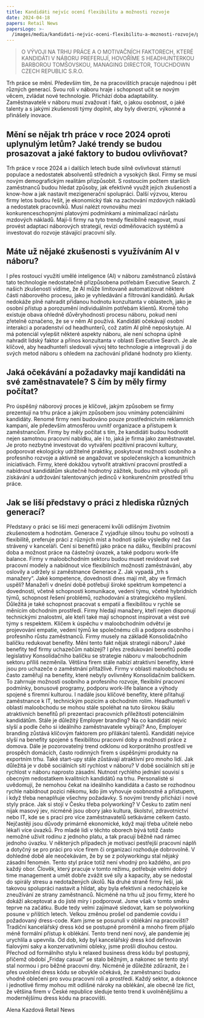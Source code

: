```yaml
---
title: Kandidáti nejvíc ocení flexibilitu a možnosti rozvoje
date: 2024-04-18
papers: Retail News
papersLogo: >-
  /images/media/kandidati-nejvic-oceni-flexibilitu-a-moznosti-rozvoje/papersLogo.png
---
```

> O VÝVOJI NA TRHU PRÁCE A&nbsp;O&nbsp;MOTIVAČNÍCH FAKTORECH, KTERÉ KANDIDÁTI V NÁBORU PREFERUJÍ, HOVOŘÍME S HEADHUNTERKOU BARBOROU TOMŠOVSKOU, MANAGING DIRECTOR, TOUCHDOWN CZECH REPUBLIC S.R.O.

Trh práce se mění. Především tím, že na pracovištích pracuje najednou i pět různých generací. Svou roli v&nbsp;náboru hraje i schopnost učit se novým věcem, zvládat nové technologie. Přichází doba adaptability. Zaměstnavatelé v náboru musí zvažovat i fakt, o jakou osobnost, o jaké talenty a s jakými zkušenosti týmy doplnit, aby byly diverzní, výkonné a přinášely inovace.

## Mění se nějak trh práce v roce 2024 oproti uplynulým letům? Jaké trendy se budou prosazovat a jaké faktory to budou ovlivňovat?

Trh práce v roce 2024 a i dalších letech bude silně ovlivňovat stárnutí populace a&nbsp;nedostatek absolventů středních a vysokých škol. Firmy se musí novým demografickým realitám přizpůsobit. S rostoucím počtem starších zaměstnanců budou hledat způsoby, jak efektivně využít jejich zkušeností a know-how a jak nastavit mezigenerační spolupráci. Další výzvou, kterou firmy letos budou řešit, je ekonomický tlak na zachování mzdových nákladů a nedostatek pracovníků. Musí nalézt rovnováhu mezi konkurenceschopnými platovými podmínkami a minimalizací nárůstu mzdových nákladů. Mají-li firmy na tyto trendy flexibilně reagovat, musí provést adaptaci náborových strategií, revizi odměňovacích systémů a investovat do rozvoje stávající pracovní síly.

## Máte už nějaké zkušenosti s využíváním AI v náboru?

I přes rostoucí využití umělé inteligence (AI) v náboru zaměstnanců zůstává tato technologie nedostatečně přizpůsobena potřebám Executive Search. Z našich zkušeností vidíme, že AI může limitovaně automatizovat některé části náborového procesu, jako je vyhledávání a filtrování kandidátů. Avšak nedokáže plně nahradit přidanou hodnotu konzultanta v oblastech, jako je osobní přístup a porozumění individuálním potřebám klientů. Kromě toho existuje obava ohledně důvěryhodnosti procesu náboru, pokud není zřetelně označeno, že se v něm AI používá. Kandidáti očekávají osobní interakci a poradenství od headhunterů, což zatím AI plně neposkytuje. AI má potenciál vylepšit některé aspekty náboru, ale není schopna úplně nahradit lidský faktor a přínos konzultanta v&nbsp;oblasti Executive Search. Je ale klíčové, aby headhunteři sledovali vývoj této technologie a integrovali ji do svých metod náboru s ohledem na zachování přidané hodnoty pro klienty.

## Jaká očekávání a požadavky mají kandidáti na své zaměstnavatele? S&nbsp;čím by měly firmy počítat?

Pro úspěšný náborový proces je klíčové, jakým způsobem se firmy prezentují na trhu práce a jakým způsobem jsou vnímány potenciálními kandidáty. Renomé firmy není budováno pouze prostřednictvím reklamních kampaní, ale především atmosférou uvnitř organizace a přístupem k zaměstnancům. Firmy by měly počítat s tím, že kandidáti budou hodnotit nejen samotnou pracovní nabídku, ale i to, jaká je firma jako zaměstnavatel. Je proto nezbytné investovat do vytváření pozitivní pracovní kultury, podporovat ekologicky udržitelné praktiky, poskytovat možnosti osobního a profesního rozvoje a aktivně se angažovat ve společenských a komunitních iniciativách. Firmy, které dokážou vytvořit atraktivní pracovní prostředí a nabídnout kandidátům skutečně hodnotný zážitek, budou mít výhodu při získávání a udržování talentovaných jedinců v konkurenčním prostředí trhu práce.

## Jak se liší představy o práci z hlediska různých generací?

Představy o práci se liší mezi generacemi kvůli odlišným životním zkušenostem a&nbsp;hodnotám. Generace Z vyjadřuje silnou touhu po volnosti a flexibilitě, preferuje práci z různých míst a hodnotí spíše výsledky než čas strávený v kanceláři. Cení si benefitů jako práce na dálku, flexibilní pracovní doba a možnost práce na částečný úvazek, a také podporu work-life balance. Firmy v maloobchodním sektoru budou muset revidovat své pracovní modely a nabídnout více flexibilních možností zaměstnávání, aby oslovily a udržely si zaměstnance Generace Z. Jak vypadá „trh s manažery“. Jaké kompetence, dovednosti dnes mají mít, aby ve firmách uspěli? Manažeři v dnešní době potřebují široké spektrum kompetencí a dovedností, včetně schopnosti komunikace, vedení týmu, včetně hybridních týmů, schopnost řešení problémů, rozhodování a&nbsp;strategického myšlení. Důležitá je také schopnost pracovat s empatií a flexibilitou v&nbsp;rychle se měnícím obchodním prostředí. Firmy hledají manažery, kteří nejen disponují technickými znalostmi, ale kteří také mají schopnost inspirovat a vést své týmy s respektem. Klíčem k úspěchu v&nbsp;maloobchodním odvětví je projevování empatie, vedení týmů ke společnému cíli a podpora osobního i profesního růstu zaměstnanců. Firmy musely na základě Konsolidačního balíčku redukovat benefity. Mění tento fakt nějak strategii náboru? Jaké benefity teď firmy uchazečům nabízejí? I přes zredukování benefitů podle legislativy Konsolidačního balíčku se strategie náboru v maloobchodním sektoru příliš nezměnila. Většina firem stále nabízí atraktivní benefity, které jsou pro uchazeče o zaměstnání přitažlivé. Firmy v oblasti maloobchodu se často zaměřují na benefity, které nebyly ovlivněny Konsolidačním balíčkem. To&nbsp;zahrnuje možnosti osobního a profesního rozvoje, flexibilní pracovní podmínky, bonusové programy, podporu work-life balance a výhody spojené s firemní kulturou. I nadále jsou klíčové benefity, které přitahují zaměstnance k IT, technickým pozicím a obchodním rolím. Headhunteři v oblasti maloobchodu se mohou stále spoléhat na tuto širokou škálu atraktivních benefitů při prezentaci pracovních příležitostí potenciálním kandidátům. Stále je důležitý Employer branding? Na co kandidáti nejvíc slyší a&nbsp;podle čeho si ideálního zaměstnavatele vybírají? Ano, Employer branding zůstává klíčovým faktorem pro přilákání talentů. Kandidáti nejvíce slyší na benefity spojené s flexibilitou pracovní doby a možností práce z domova. Dále je pozorovatelný trend odklonu od korporátního prostředí ve prospěch domácích, často rodinných firem s úspěšnými produkty na exportním trhu. Také start-upy stále zůstávají atraktivní pro mnoho lidí. Jak důležitá je v době sociálních sítí rychlost v náboru? V době sociálních sítí je rychlost v náboru naprosto zásadní. Nutnost rychlého jednání souvisí s obecným nedostatkem kvalitních kandidátů na trhu. Personalisté si uvědomují, že nemohou čekat na ideálního kandidáta a často se rozhodnou rychle nabídnout pozici někomu, kdo jim vyhovuje osobnostně a přístupem, i když třeba nenaplňuje všechny požadavky. S novými trendy přichází i nové styly práce. Jak si stojí v Česku třeba polyworking? V Česku to zatím není nijak masový jev, nicméně jsou obory jako kultura, školství, zdravotnictví nebo IT, kde se s prací pro více zaměstnavatelů setkáváme celkem často. Nejčastěji jsou důvody primárně ekonomické, když mají třeba učitelé nebo lékaři více úvazků. Pro mladé lidi v těchto oborech bývá totiž často nemožné uživit rodinu z jednoho platu, a tak pracují běžně nad rámec jednoho úvazku. V některých případech je motivací pestřejší pracovní náplň a dotyčný se pro práci pro více firem či organizací rozhoduje dobrovolně. V dohledné době ale neočekávám, že by se z polyworkingu stal nějaký zásadní fenomén. Tento styl práce totiž není vhodný pro každého, ani pro každý obor. Člověk, který pracuje v tomto režimu, potřebuje velmi dobrý time management a umět dobře zvážit své síly a kapacity, aby se nedostal do spirály stresu a nedotažených úkolů. Na druhé straně firmy řeší, jak takovou spolupráci nastavit a&nbsp;hlídat, aby byla efektivní a nedocházelo ke zneužívání ze strany zaměstnanců. Nicméně na trhu už jsou firmy, které ho dokáží akceptovat a do jisté míry i podporovat. Jsme však v tomto směru teprve na začátku. Bude tedy velmi zajímavé sledovat, kam se polyworking posune v příštích letech. Velkou změnou prošel od pandemie covidu i požadovaný dress-code. Kam jsme se posunuli v oblékání na pracovišti? Tradiční kancelářský dress kód se postupně proměnil a mnoho firem přijalo méně formální přístup k oblékání. Tento trend není nový, ale pandemie jej urychlila a upevnila. Od dob, kdy byl kancelářský dress kód definován fialovými saky a konzervativními obleky, jsme prošli dlouhou cestou. Přechod od formálního stylu k relaxed business dress kódu byl postupný, přičemž období „Friday casual“ se stalo běžným, a nakonec se tento styl stal normou i pro běžné pracovní dny. Nicméně je důležité zdůraznit, že i přes uvolnění dress kódu se obvykle očekává, že zaměstnanci budou vhodně oblečeni pro svou pracovní roli a prostředí. Každý sektor, a dokonce i jednotlivé firmy mohou mít odlišné nároky na oblékání, ale obecně lze říct, že většina firem v České republice sleduje tento trend k uvolněnějšímu a modernějšímu dress kódu na pracovišti.

Alena Kazdová Retail News
